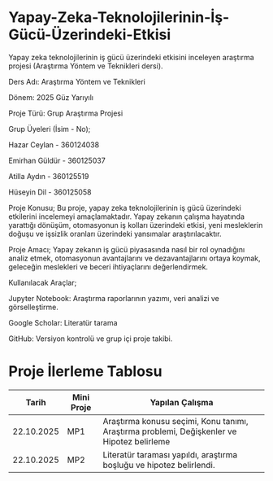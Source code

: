 # Yapay-Zeka-Teknolojilerinin-İş-Gücü-Üzerindeki-Etkisi
Yapay zeka teknolojilerinin iş gücü üzerindeki etkisini inceleyen araştırma projesi (Araştırma Yöntem ve Teknikleri dersi).

Ders Adı: Araştırma Yöntem ve Teknikleri

Dönem: 2025 Güz Yarıyılı

Proje Türü: Grup Araştırma Projesi

Grup Üyeleri (İsim - No);

Hazar Ceylan - 360124038 

Emirhan Güldür - 360125037

Atilla Aydın - 360125519 

Hüseyin Dil - 360125058 

Proje Konusu;
Bu proje, yapay zeka teknolojilerinin iş gücü üzerindeki etkilerini incelemeyi amaçlamaktadır.
Yapay zekanın çalışma hayatında yarattığı dönüşüm, otomasyonun iş kolları üzerindeki etkisi, yeni mesleklerin doğuşu ve işsizlik oranları üzerindeki yansımalar araştırılacaktır.

Proje Amacı;
Yapay zekanın iş gücü piyasasında nasıl bir rol oynadığını analiz etmek, otomasyonun avantajlarını ve dezavantajlarını ortaya koymak,
geleceğin meslekleri ve beceri ihtiyaçlarını değerlendirmek.

Kullanılacak Araçlar;

Jupyter Notebook: Araştırma raporlarının yazımı, veri analizi ve görselleştirme.

Google Scholar: Literatür tarama

GitHub: Versiyon kontrolü ve grup içi proje takibi.

# Proje İlerleme Tablosu

| Tarih      | Mini Proje | Yapılan Çalışma                                                                
|------------|------------|-----------------|
| 22.10.2025 | MP1        | Araştırma konusu seçimi, Konu tanımı, Araştırma problemi, Değişkenler ve Hipotez belirleme
| 22.10.2025 | MP2        | Literatür taraması yapıldı, araştırma boşluğu ve hipotez belirlendi.

